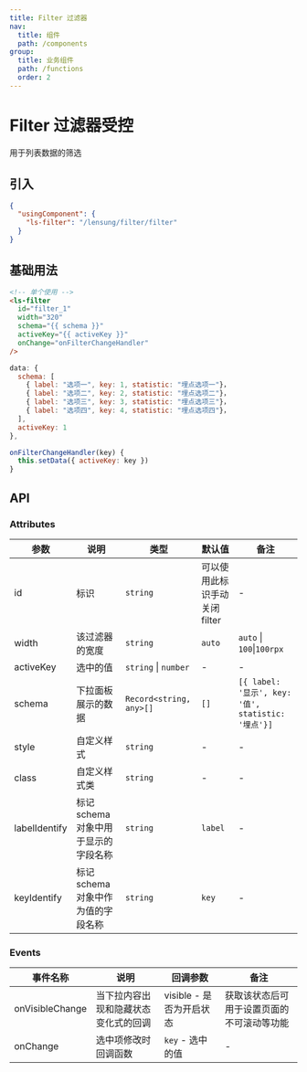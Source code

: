 ```yaml
---
title: Filter 过滤器
nav:
  title: 组件
  path: /components
group:
  title: 业务组件
  path: /functions
  order: 2
---
```


# Filter 过滤器<Badge>受控</Badge>

用于列表数据的筛选

## 引入

```json
{
  "usingComponent": {
    "ls-filter": "/lensung/filter/filter"
  }
}
```

## 基础用法

```html
<!-- 单个使用 -->
<ls-filter
  id="filter_1"
  width="320"
  schema="{{ schema }}"
  activeKey="{{ activeKey }}"
  onChange="onFilterChangeHandler"
/>
```

```js
data: {
  schema: [
    { label: "选项一", key: 1, statistic: "埋点选项一"}，
    { label: "选项二", key: 2, statistic: "埋点选项二"}，
    { label: "选项三", key: 3, statistic: "埋点选项三"}，
    { label: "选项四", key: 4, statistic: "埋点选项四"}，
  ],
  activeKey: 1
},

onFilterChangeHandler(key) {
  this.setData({ activeKey: key })
}
```

## API

### Attributes

| 参数          | 说明                                 | 类型                    | 默认值                        | 备注                                               |
| ------------- | ------------------------------------ | ----------------------- | ----------------------------- | -------------------------------------------------- |
| id            | 标识                                 | `string`                | 可以使用此标识手动关闭 filter | -                                                  |
| width         | 该过滤器的宽度                       | `string`                | `auto`                        | `auto` \| `100`\|`100rpx`                          |
| activeKey     | 选中的值                             | `string` \| `number`    | -                             | -                                                  |
| schema        | 下拉面板展示的数据                   | `Record<string, any>[]` | `[]`                          | `[{ label: '显示', key: '值', statistic: '埋点'}]` |
| style         | 自定义样式                           | `string`                | -                             | -                                                  |
| class         | 自定义样式类                         | `string`                | -                             | -                                                  |
| labelIdentify | 标记 schema 对象中用于显示的字段名称 | `string`                | `label`                       | -                                                  |
| keyIdentify   | 标记 schema 对象中作为值的字段名称   | `string`                | `key`                         | -                                                  |

### Events

| 事件名称        | 说明                                 | 回调参数                 | 备注                                       |
| --------------- | ------------------------------------ | ------------------------ | ------------------------------------------ |
| onVisibleChange | 当下拉内容出现和隐藏状态变化式的回调 | visible - 是否为开启状态 | 获取该状态后可用于设置页面的不可滚动等功能 |
| onChange        | 选中项修改时回调函数                 | `key` - 选中的值         | -                                          |
